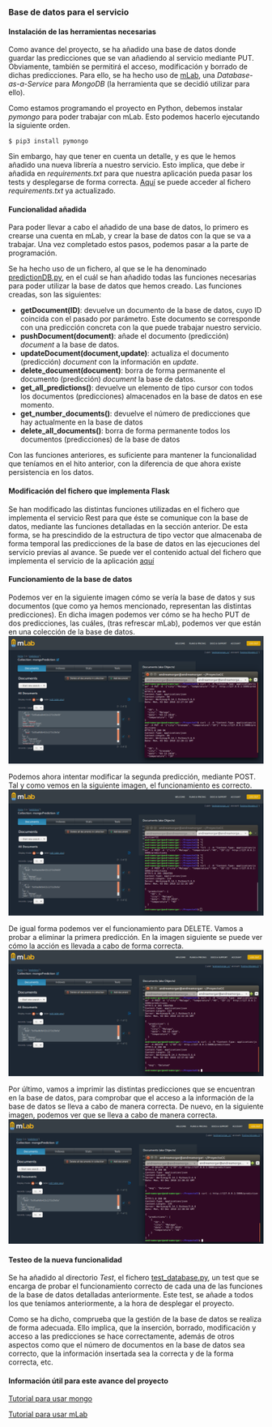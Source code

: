 ### Base de datos para el servicio

#### Instalación de las herramientas necesarias
Como avance del proyecto, se ha añadido una base de datos donde guardar las predicciones que se van añadiendo al servicio mediante PUT. Obviamente, también se permitirá el acceso, modificación y borrado de dichas predicciones. Para ello, se ha hecho uso de [mLab](https://mlab.com/), una  *Database-as-a-Service* para *MongoDB* (la herramienta que se decidió utilizar para ello).


Como estamos programando el proyecto en Python, debemos instalar *pymongo* para poder trabajar con mLab. Esto podemos hacerlo ejecutando la siguiente orden.


~~~
$ pip3 install pymongo
~~~

Sin embargo, hay que tener en cuenta un detalle, y es que le hemos añadido una nueva librería a nuestro servicio. Esto implica, que debe ir añadida en *requirements.txt* para que nuestra aplicación pueda pasar los tests y desplegarse de forma correcta. [Aquí](https://github.com/andreamorgar/ProyectoCC/blob/master/requirements.txt) se puede acceder al fichero *requirements.txt* ya actualizado.

#### Funcionalidad añadida

Para poder llevar a cabo el añadido de una base de datos, lo primero es crearse una cuenta en mLab, y crear la base de datos con la que se va a trabajar. Una vez completado estos pasos, podemos pasar a la parte de programación.

Se ha hecho uso de un fichero, al que se le ha denominado [predictionDB.py](https://github.com/andreamorgar/ProyectoCC/blob/master/predictionDB.py), en el cuál se han añadido todas las funciones necesarias para poder utilizar la base de datos que hemos creado. Las funciones creadas, son las siguientes:

- **getDocument(ID)**: devuelve un documento de la base de datos, cuyo ID coincida con el pasado por parámetro. Este documento se corresponde con una predicción concreta con la que puede trabajar nuestro servicio.
- **pushDocument(document)**: añade el documento (predicción) *document* a la base de datos.
- **updateDocument(document,update)**: actualiza el documento (predicción) *document* con la información en *update*.
- **delete_document(document)**: borra de forma permanente el documento (predicción) *document* la base de datos.
- **get_all_predictions()**: devuelve un elemento de tipo cursor con todos los documentos (predicciones) almacenados en la base de datos en ese momento.
- **get_number_documents()**: devuelve el número de predicciones que hay actualmente en la base de datos
- **delete_all_documents()**: borra de forma permanente todos los documentos (predicciones) de la base de datos

Con las funciones anteriores, es suficiente para mantener la funcionalidad que teníamos en el hito anterior, con la diferencia de que ahora existe persistencia en los datos.




#### Modificación del fichero que implementa Flask
Se han modificado las distintas funciones utilizadas en el fichero que implementa el servicio Rest para que éste se comunique con la base de datos, mediante las funciones detalladas en la sección anterior. De esta forma, se ha prescindido de la estructura de tipo vector que almacenaba de forma temporal las predicciones de la base de datos en las ejecuciones del servicio previas al avance. Se puede ver el contenido actual del fichero que implementa el servicio de la aplicación [aquí](https://github.com/andreamorgar/ProyectoCC/blob/master/app_flask.py)


#### Funcionamiento de la base de datos
Podemos ver en la siguiente imagen cómo se vería la base de datos y sus documentos (que como ya hemos mencionado, representan las distintas predicciones). En dicha imagen podemos ver cómo se ha hecho PUT de dos predicciones, las cuáles, (tras refrescar mLab), podemos ver que están en una colección de la base de datos.
![Vista de la base de datos utilizada](./images/vista_mongo.png)

Podemos ahora intentar modificar la segunda predicción, mediante POST. Tal y como vemos en la siguiente imagen, el funcionamiento es correcto.
![Vista de la base de datos utilizada](./images/vistamongo_post.png)


De igual forma podemos ver el funcionamiento para DELETE. Vamos a probar a eliminar la primera predicción. En la imagen siguiente se puede ver cómo la acción es llevada a cabo de forma correcta.
![Vista de la base de datos utilizada](./images/vistamongo_delete.png)

Por último, vamos a imprimir las distintas predicciones que se encuentran en la base de datos, para comprobar que el acceso a la información de la base de datos se lleva a cabo de manera correcta. De nuevo, en la siguiente imagen, podemos ver que se lleva a cabo de manera correcta.
![Vista de la base de datos utilizada](./images/vista_mongo_get.png)



#### Testeo de la nueva funcionalidad
Se ha añadido al directorio *Test*, el fichero [test_database.py](https://github.com/andreamorgar/ProyectoCC/blob/master/test/test_database.py), un test que se encarga de probar el funcionamiento correcto de cada una de las funciones de la base de datos detalladas anteriormente. Este test, se añade a todos los que teníamos anteriormente, a la hora de desplegar el proyecto.

Como se ha dicho, comprueba que la gestión de la base de datos se realiza de forma adecuada. Ello implica, que la inserción, borrado, modificación y acceso a las predicciones se hace correctamente, además de otros aspectos como que el número de documentos en la base de datos sea correcto, que la información insertada sea la correcta y de la forma correcta, etc.

#### Información útil para este avance del proyecto
[Tutorial para usar mongo](https://datawookie.netlify.com/blog/2016/09/python-first-steps-with-mongodb/)


[Tutorial para usar mLab](https://gist.github.com/nikhilkumarsingh/a50def43d8d425b4108c2f76edc1398e)
